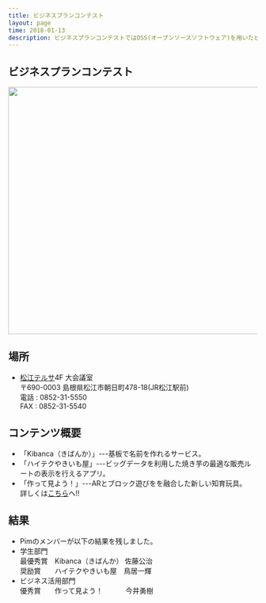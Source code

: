 ```yaml
---
title: ビジネスプランコンテスト 
layout: page
time: 2018-01-13
description: ビジネスプランコンテストではOSS(オープンソースソフトウェア)を用いたビジネスプランを競い合います。今年はものづくり部から3人（佐藤公治、鳥居一輝、今井勇樹）が参加し入賞者も出ました。
---
```

## ビジネスプランコンテスト
<div style="text-align: center;">
<img src="{{ '/img/activity/2018-01-13-0.jpg' | prepend: site.baseurl | prepend: site.url }}" width="800" height="500" />  
</div>

## 場所 
- [松江テルサ](http://www.sanbg.com/terrsa/)4F 大会議室  
〒690-0003 島根県松江市朝日町478-18(JR松江駅前)  
電話 : 0852-31-5550  
FAX : 0852-31-5540  

## コンテンツ概要
- 「Kibanca（きばんか）」---基板で名前を作れるサービス。  
- 「ハイテクやきいも屋」---ビッグデータを利用した焼き芋の最適な販売ルートの表示を行えるアプリ。  
- 「作って見よう！」---ARとブロック遊びをを融合した新しい知育玩具。  
詳しくは[こちら](http://www.shimane-oss.org/biz-contest2018/)へ!!  
## 結果
- Pimのメンバーが以下の結果を残しました。  
- 学生部門  
 最優秀賞　Kibanca（きばんか）  佐藤公治  
 奨励賞　　ハイテクやきいも屋　鳥居一輝  
- ビジネス活用部門  
 優秀賞　　作って見よう！　　 　今井勇樹  
